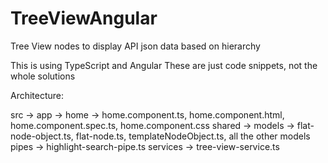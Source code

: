 # TreeViewAngular
Tree View nodes to display API json data based on hierarchy

This is using TypeScript and Angular
These are just code snippets, not the whole solutions


Architecture:

src -> 
  app -> 
    home ->
      home.component.ts, home.component.html, home.component.spec.ts, home.component.css
    shared ->
      models ->
        flat-node-object.ts, flat-node.ts, templateNodeObject.ts, all the other models
      pipes ->
        highlight-search-pipe.ts
      services ->
        tree-view-service.ts
        
        



